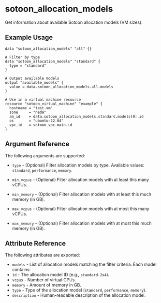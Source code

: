 # sotoon_allocation_models

Get information about available Sotoon allocation models (VM sizes).

## Example Usage

```
data "sotoon_allocation_models" "all" {}

# Filter by type
data "sotoon_allocation_models" "standard" {
  type = "standard"
}

# Output available models
output "available_models" {
  value = data.sotoon_allocation_models.all.models
}

# Use in a virtual machine resource
resource "sotoon_virtual_machine" "example" {
  hostname = "test-vm"
  zone     = "neda"
  am_id    = data.sotoon_allocation_models.standard.models[0].id
  os       = "ubuntu-22.04"
  vpc_id   = sotoon_vpc.main.id
}
```

## Argument Reference

The following arguments are supported:

* `type` - (Optional) Filter allocation models by type. Available values: `standard`, `performance`, `memory`.

* `min_vcpus` - (Optional) Filter allocation models with at least this many vCPUs.

* `min_memory` - (Optional) Filter allocation models with at least this much memory (in GB).

* `max_vcpus` - (Optional) Filter allocation models with at most this many vCPUs.

* `max_memory` - (Optional) Filter allocation models with at most this much memory (in GB).

## Attribute Reference

The following attributes are exported:

* `models` - List of allocation models matching the filter criteria. Each model contains:
* `id` - The allocation model ID (e.g., `standard-2x4`).
* `vcpus` - Number of virtual CPUs.
* `memory` - Amount of memory in GB.
* `type` - Type of the allocation model (`standard`, `performance`, `memory`).
* `description` - Human-readable description of the allocation model.
